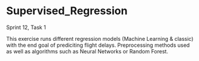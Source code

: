 # Supervised_Regression
Sprint 12, Task 1

This exercise runs different regression models (Machine Learning & classic) with the end goal of prediciting flight delays. Preprocessing methods used as well as algorithms such as Neural Networks or Random Forest.
